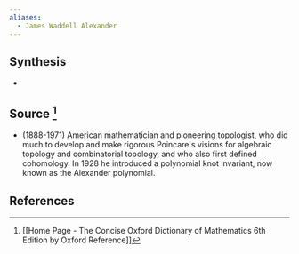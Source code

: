 ```yaml
---
aliases:
  - James Waddell Alexander
---
```

## Synthesis
- 
## Source [^1]
- (1888-1971) American mathematician and pioneering topologist, who did much to develop and make rigorous Poincare's visions for algebraic topology and combinatorial topology, and who also first defined cohomology. In 1928 he introduced a polynomial knot invariant, now known as the Alexander polynomial.
## References

[^1]: [[Home Page - The Concise Oxford Dictionary of Mathematics 6th Edition by Oxford Reference]]
